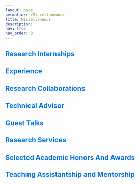 ```yaml
---
layout: page
permalink: /Miscellaneous/
title: Miscellaneous
description: 
nav: true
nav_order: 3
---
```


<html>
<head>
	<meta name="viewport" content="width=device-width, initial-scale=1.0">
	<style>
		.project {
			width: 100%;
			padding: 10px;
			border: 1px solid #ccc;
			margin-bottom: 15px;
			box-sizing: border-box;
            height: 30%;  
		}
		.project1 {
			width: 100%;
			padding: 10px;
			border: 1px solid #ccc;
			margin-bottom: 20px;
			box-sizing: border-box;
            height: 28%;  
		}
		.boxp1 {
			border: 1px solid #ccc;
			padding: 10px;
			margin: 10px;
			display: none;
		}
		.boxp2 {
			border: 1px solid #ccc;
			padding: 10px;
			margin: 10px;
			display: none;
		}
		.boxp3 {
			border: 1px solid #ccc;
			padding: 10px;
			margin: 10px;
			display: none;
		}
		.boxp4 {
			border: 1px solid #ccc;
			padding: 10px;
			margin: 10px;
			display: none;
		}
		.boxp5 {
			border: 1px solid #ccc;
			padding: 10px;
			margin: 10px;
			display: none;
		}
		.boxp6 {
			border: 1px solid #ccc;
			padding: 10px;
			margin: 10px;
			display: none;
		}
		.boxp7 {
			border: 1px solid #ccc;
			padding: 10px;
			margin: 10px;
			display: none;
		}
		.boxp8 {
			border: 1px solid #ccc;
			padding: 10px;
			margin: 10px;
			display: none;
		}
		.headline {
			cursor: pointer;
			color: #0076df;
		}
		.show {
			display: block;
		}
	</style>
	<script>
		function toggleBox1() {
			var box = document.querySelector('.boxp1');
			box.classList.toggle('show');
		}
		function toggleBox2() {
			var box = document.querySelector('.boxp2');
			box.classList.toggle('show');
		}
		function toggleBox3() {
			var box = document.querySelector('.boxp3');
			box.classList.toggle('show');
		}
		function toggleBox4() {
			var box = document.querySelector('.boxp4');
			box.classList.toggle('show');
		}
		function toggleBox5() {
			var box = document.querySelector('.boxp5');
			box.classList.toggle('show');
		}
		function toggleBox6() {
			var box = document.querySelector('.boxp6');
			box.classList.toggle('show');
		}
		function toggleBox7() {
			var box = document.querySelector('.boxp7');
			box.classList.toggle('show');
		}
		function toggleBox8() {
			var box = document.querySelector('.boxp8');
			box.classList.toggle('show');
		}
	</script>
</head>
<body>
  <!-- Box for Research Internships-->
    <h2 class="headline" onclick="toggleBox6()">Research Internships</h2>
	<div class="boxp6">
    <div class="project">
			<h4>Microsoft India, Machine Translation Team</h4>
			<p>Research Intern, Auguest 2022 - December 2022 [ 5 Months ]</p>
      <p> <b>Topic:</b> Machine Translation for Extremely Low Resource Languages/Dialects</p>
		</div>
		<div class="project">
			<h4>Microsoft India, Auto-suggest Team</h4>
			<p>Research Intern, June 2021 - July 2021 [ 2 Months ]</p>
      <p> <b>Topic:</b> Trie Context Augmentation to improve Auto-suggestions for Bing Search Engine</p>
		</div>
		<div class="project">
			<h4>Nvidia AI Research Center India</h4>
			<p>Research Intern, May 2020 - Jan 2021 [ 9 Months ]</p>
      <p> <b>Topic:</b> Towards Unsupervised Cross-lingual Transfer and Generation for Indian Languages</p>
		</div>
	</div>
  <!-- Box for Experience -->
  <h2 class="headline" onclick="toggleBox1()">Experience</h2>
	<div class="boxp1">
		<h4> Data Scientist at <a href="https://ntwist.com/">NTwist</a>, India</h4>
		<p>AI Startup, July 2017 - March 2018 [9 Months]</p>
    <ol type="1">
      <li>Optimization and automation of Gas-plant production by modelling with Deep Reinforcement
 Learning and Deep Neural Networks. </li>
      <li>Attributes Correlation study in higher dimension.</li>
    </ol>
	</div>
  <!-- Box for Research Collaborations  -->
  <h2 class="headline" onclick="toggleBox7()">Research Collaborations</h2>
	<div class="boxp7">
    <div class="project">
			<h4>Microsoft India, Auto-suggest Team</h4>
			<p>Collaborator Under Microsoft Academic Grant (MAPG), July 2022 - June 2023 [ 1 Year ]</p>
      <p> <b>Topic:</b> Multilingual and Non-toxic Auto-suggestion Genenrations for Bing Search Engine</p>
		</div>
		<div class="project">
			<h4>Microsoft India, Auto-suggest Team</h4>
			<p>Collaborator Under Microsoft Academic Grant (MAPG), July 2021 - June 2021 [ 1 Year ]</p>
      <p> <b>Topic:</b> Trie Context Augmentation to improve Auto-suggestions for Bing Search Engine</p>
		</div>
	</div>
  <!-- Box Technical Advisor< -->
  <h2 class="headline" onclick="toggleBox2()">Technical Advisor</h2>
	<div class="boxp2">
		<h4> Technical Advisor at <a href="https://lendingkatalyst.com/">Lending Katalyst</a>, India</h4>
		<p>AI-NLP Startup in Legal Domain, February 2022- Present</p>
    <ol type="1">
      <li>Provide AI/NLP-oriented solutions for real-world use cases in the legal domain </li>
      <li>The problems are interdisciplinary in nature involving NLP, multilingual, legal domain and linguistic</li>
    </ol>
	</div>
  <!-- Box for Guest talk -->
  <h2 class="headline" onclick="toggleBox8()">Guest Talks</h2>
	<div class="boxp8">
    <div class="project1">
      <h5><b>[April 2022]</b> Guest Task at SCIS, University of Hyderabad, India</h5> <b>Topic:</b> Introduction to Deep-Learning through lenses of Natural Language Processing 
		</div>
    <div class="project1">
      <h5><b>[December 2021]</b> Guest Talk at SVECW college, Bhimavaram, AP, India</h5> <b>Topic:</b> Introduction to Deep Learning for Natural Language Processing [<b>100+</b> participants]
		</div>
    <div class="project1">
      <h5><b>[May 2021]</b> Guest Talk at ASIC, NLP Reading and Discussion Groups</h5> <b>Topic:</b> ZmBART: An Unsupervised Cross-lingual Transfer Framework for Language Generation
		</div>
    <div class="project1">
      <h5><b>[December 2020]</b> Guest Talk at Faculty Development Program on Data Science</h5> <b>Topic:</b> Introduction to RNN - Data Processing and Text Classification
		</div>
    <div class="project1">
      <h5><b>[November 2020]</b> Guest Talk at ACM IIT Hyderabad Student Chapter</h5> <b>Topic:</b>  Learning to Distract: Generation of incorrect options from Reading Comprehension MCQ
		</div>
  	</div>
  <!-- RESEARCH SERVICES < -->
  <h2 class="headline" onclick="toggleBox3()">Research Services</h2>
	<div class="boxp3">
    <ol type="1">
      <li><b>Reviewer:</b> ACL [2021-23], EMNLP [2021-22], ICLR [2021-22], AAAI [2021-22], ARR [2022-23], SIGTYPE [2021] and MLR [2021]</li>
      <li><b>Student Volunteer:</b> ACL [2020, 21, 22(in-person)], EMNLP [2020, 21, 22(head)], ICML [2020-21], ICLR [2020-21], NeuralPS [2020-21], NAACL [2021-22], CIKM [2020] and ACML [2022(lead)] </li>
      <li>Attended ACL [2020, 21, 22(in-person)], EMNLP [2020-22], NAACL [2021-22], ICLR [2020-21], ICML [2020-21], CIKM [2020-2021], NeuralPS [2020-21], ACML [2022 (In-person)] and CoDS-COMAD [2020(in-person), 21, 22, 23] </li>
      <li>Hybrid infrastructure (Airmeet) <b>head</b> for the ACML conference 2022</li>
      <li>Participated in <b>Google India Hackathon</b> at the Hyderabad office in Oct-2018</li>
      <li>Organizer of a one-day workshop on <b>Sara Translator and Recent Trends in NLP</b> in october 2016</li>
    </ol>
	</div>
  <!-- ACADEMIC HONORS & AWARDS < -->
  <h2 class="headline" onclick="toggleBox4()">Selected Academic Honors And Awards</h2>
	<div class="boxp4">
    <ol type="1">
      <li>Received a grant of 100K INR for attending the conference by IIT Hyderabad in <b>Exceptional Research Scholar</b> category</li>
      <li><a href="http://lcs2.iiitd.edu.in/CONSTRAINT-2021/"> Shared task best paper honorable mention</a> for our CONSTRAINT workshop of AAAI 2021 paper </li>
      <li><b>Microsoft and ACL Travel Grant:</b> Received travel grants to present our Meta-XNLG work in ACL 2022 in Dublin, Ireland</li>
      <li>Our <b>ZmBART</b> and <b>Meta-XNLG</b> papers are recognized as the premier papers from India by IKDD-ACM India. <a href="https://ikdd.acm.org/premier-papers.php/">[Link]</a></li>
      <li>Received <b>Student Travel Grant</b> to attend CODS-COMAD 2022 and 2023</li>
      <li>Received <b>fully-funded</b> summer school offers from <b>Oxford University ML Summer School</b> 2021, 2022 and 2023</li>
      <li><b>ACM SIGIR and ACM India-IARCS Grant 2020:</b> Received to present our CIKM 2020 work</li>
      <li><b>Suzuki Foundation Fellowship 2020 & 2021:</b> Fully funded visit to Shizuoka University, Japan, for a short research stay</li>
      <li><b>BBC & IITG Hackathon:</b> Received a fully paid trip for a Hackathon in Google office Gurugram, India by BBC India and IITG</li>
      <li>The <b>University of Tokyo and IITH workshop 2018:</b> Secured <b>2nd place</b> in the workshop (shared task) at IIT Hyderabad</li>
      <li>2014, 2015, and 2016 GATE qualified with <b>95+</b> percentile</li>
      <li>In high school, secured <b>2nd</b> place in Ballia district, Utter Pradesh, India</li>
      <li><b>Winning</b> caption of National Cadet Corps (NCC) in 8th grade.</li>
    </ol>
	</div>
  <!-- TEACHING ASSISTANTSHIP & MENTORSHIP < -->
  <h2 class="headline" onclick="toggleBox5()">Teaching Assistantship and Mentorship</h2>
	<div class="boxp5">
    <ol type="1">
      <li>Took <b>lectures/hands-on sessions</b> in the NLP/IR Course at IITH during 2020-2023</li>
      <li><b>TA at IITH:</b> NLP&IR (Spring’23, 45+ students), Information Retrieval (Fall’21, 25+ students), NLP (Spring’21, 110+ students), IR(Fall’20, 60+ students), NLP (Spring’’20, 45+ students), IR (Fall’19, 30+ students) and Algorithm (Spring’19, 120+ students)</li>
      <li><b>TA at UoH:</b> NLP (Fall’16, 20+ students) and Optimization Technique (Spring’17, 55+ students)</li>
      <li><b>Project Mentor at IITH:</b> NLP&IR (Spring’23, mentored 4 groups), IR (Fall’21, mentored 7 groups), IR (Fall’20, mentored 8 groups), NLP (Summar’20, mentored 4 groups), and NLP (Winter’19, mentored 2 Groups)</li>
    </ol>
	</div>
</body>